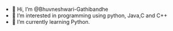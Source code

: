- 👋 Hi, I’m @Bhuvneshwari-Gathibandhe
- 👀 I’m interested in programming using python, Java,C and C++
- 🌱 I’m currently learning Python.


<!---
Bhuvneshwari-Gathibandhe/Bhuvneshwari-Gathibandhe is a ✨ special ✨ repository because its `README.md` (this file) appears on your GitHub profile.
You can click the Preview link to take a look at your changes.
--->
